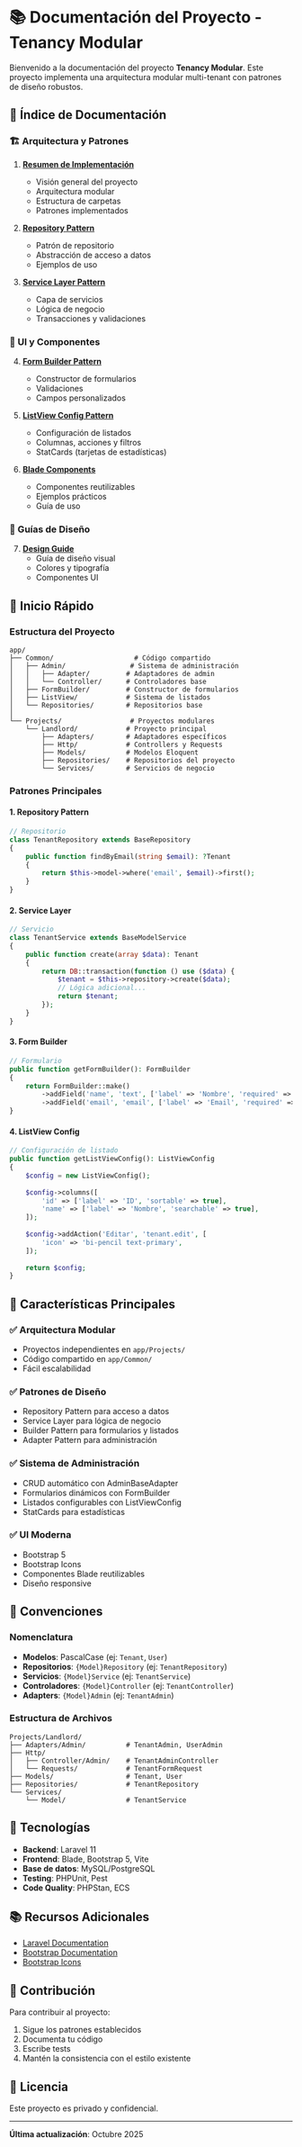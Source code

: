 # 📚 Documentación del Proyecto - Tenancy Modular

Bienvenido a la documentación del proyecto **Tenancy Modular**. Este proyecto implementa una arquitectura modular multi-tenant con patrones de diseño robustos.

## 📖 Índice de Documentación

### 🏗️ Arquitectura y Patrones

1. **[Resumen de Implementación](./01-implementation-summary.md)**
   - Visión general del proyecto
   - Arquitectura modular
   - Estructura de carpetas
   - Patrones implementados

2. **[Repository Pattern](./02-repository-pattern.md)**
   - Patrón de repositorio
   - Abstracción de acceso a datos
   - Ejemplos de uso

3. **[Service Layer Pattern](./03-service-layer-pattern.md)**
   - Capa de servicios
   - Lógica de negocio
   - Transacciones y validaciones

### 🎨 UI y Componentes

4. **[Form Builder Pattern](./04-form-builder-pattern.md)**
   - Constructor de formularios
   - Validaciones
   - Campos personalizados

5. **[ListView Config Pattern](./05-listview-config-pattern.md)**
   - Configuración de listados
   - Columnas, acciones y filtros
   - StatCards (tarjetas de estadísticas)

6. **[Blade Components](./06-blade-components.md)**
   - Componentes reutilizables
   - Ejemplos prácticos
   - Guía de uso

### 🎯 Guías de Diseño

7. **[Design Guide](./07-design-guide.md)**
   - Guía de diseño visual
   - Colores y tipografía
   - Componentes UI

## 🚀 Inicio Rápido

### Estructura del Proyecto

```
app/
├── Common/                    # Código compartido
│   ├── Admin/                # Sistema de administración
│   │   ├── Adapter/         # Adaptadores de admin
│   │   └── Controller/      # Controladores base
│   ├── FormBuilder/         # Constructor de formularios
│   ├── ListView/            # Sistema de listados
│   └── Repositories/        # Repositorios base
│
└── Projects/                 # Proyectos modulares
    └── Landlord/            # Proyecto principal
        ├── Adapters/        # Adaptadores específicos
        ├── Http/            # Controllers y Requests
        ├── Models/          # Modelos Eloquent
        ├── Repositories/    # Repositorios del proyecto
        └── Services/        # Servicios de negocio
```

### Patrones Principales

#### 1. **Repository Pattern**
```php
// Repositorio
class TenantRepository extends BaseRepository
{
    public function findByEmail(string $email): ?Tenant
    {
        return $this->model->where('email', $email)->first();
    }
}
```

#### 2. **Service Layer**
```php
// Servicio
class TenantService extends BaseModelService
{
    public function create(array $data): Tenant
    {
        return DB::transaction(function () use ($data) {
            $tenant = $this->repository->create($data);
            // Lógica adicional...
            return $tenant;
        });
    }
}
```

#### 3. **Form Builder**
```php
// Formulario
public function getFormBuilder(): FormBuilder
{
    return FormBuilder::make()
        ->addField('name', 'text', ['label' => 'Nombre', 'required' => true])
        ->addField('email', 'email', ['label' => 'Email', 'required' => true]);
}
```

#### 4. **ListView Config**
```php
// Configuración de listado
public function getListViewConfig(): ListViewConfig
{
    $config = new ListViewConfig();
    
    $config->columns([
        'id' => ['label' => 'ID', 'sortable' => true],
        'name' => ['label' => 'Nombre', 'searchable' => true],
    ]);
    
    $config->addAction('Editar', 'tenant.edit', [
        'icon' => 'bi-pencil text-primary',
    ]);
    
    return $config;
}
```

## 🎯 Características Principales

### ✅ Arquitectura Modular
- Proyectos independientes en `app/Projects/`
- Código compartido en `app/Common/`
- Fácil escalabilidad

### ✅ Patrones de Diseño
- Repository Pattern para acceso a datos
- Service Layer para lógica de negocio
- Builder Pattern para formularios y listados
- Adapter Pattern para administración

### ✅ Sistema de Administración
- CRUD automático con AdminBaseAdapter
- Formularios dinámicos con FormBuilder
- Listados configurables con ListViewConfig
- StatCards para estadísticas

### ✅ UI Moderna
- Bootstrap 5
- Bootstrap Icons
- Componentes Blade reutilizables
- Diseño responsive

## 📝 Convenciones

### Nomenclatura
- **Modelos**: PascalCase (ej: `Tenant`, `User`)
- **Repositorios**: `{Model}Repository` (ej: `TenantRepository`)
- **Servicios**: `{Model}Service` (ej: `TenantService`)
- **Controladores**: `{Model}Controller` (ej: `TenantController`)
- **Adapters**: `{Model}Admin` (ej: `TenantAdmin`)

### Estructura de Archivos
```
Projects/Landlord/
├── Adapters/Admin/          # TenantAdmin, UserAdmin
├── Http/
│   ├── Controller/Admin/    # TenantAdminController
│   └── Requests/            # TenantFormRequest
├── Models/                  # Tenant, User
├── Repositories/            # TenantRepository
└── Services/
    └── Model/               # TenantService
```

## 🔧 Tecnologías

- **Backend**: Laravel 11
- **Frontend**: Blade, Bootstrap 5, Vite
- **Base de datos**: MySQL/PostgreSQL
- **Testing**: PHPUnit, Pest
- **Code Quality**: PHPStan, ECS

## 📚 Recursos Adicionales

- [Laravel Documentation](https://laravel.com/docs)
- [Bootstrap Documentation](https://getbootstrap.com/docs)
- [Bootstrap Icons](https://icons.getbootstrap.com)

## 🤝 Contribución

Para contribuir al proyecto:

1. Sigue los patrones establecidos
2. Documenta tu código
3. Escribe tests
4. Mantén la consistencia con el estilo existente

## 📄 Licencia

Este proyecto es privado y confidencial.

---

**Última actualización**: Octubre 2025
